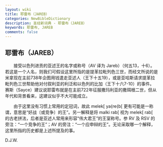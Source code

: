 ```yaml
---
layout: wiki
title: 耶雷布（JAREB）
categories: NewBibleDictionary
description: 圣经新词典 - 耶雷布（JAREB）
keywords: 耶雷布, JAREB
comments: false
---
```


## 耶雷布（JAREB）

　　接受以色列进贡的亚述王的名字或称号（AV 译为 Jareb）（何五13，十6）。若这是一个人名，则我们可假设这里所指的是提革拉毗列色三世，而经文所说的是米拿现在主前738年企图用钱遣走亚述人（王下十五19），或是亚哈斯请求提革拉毗列色三世帮助他对付叙利亚的利泛和以色列的比加（王下十六7-10）的事件。赛斯（Sayce）建议说耶雷布就是在主前722年征服撒玛利亚的撒珥根二世，但从年代和背景看来，这建议似乎不大可能成立。

　　由于这里没有习惯上常用的定冠词，故此 melek[ ya{re{b[ 更有可能是一称谓，意思是“好战〔或竞争〕的王”。另一解释是将 malki rab[ 视为 melek[ rab[ 的古老拼法，后者是亚述人常用来形容“伟大君王”的王室称号。参 RV 及 RSV 的旁注：“一个竞争的王”；AV 的旁注：“一个应申辩的王”。无论采取哪一个解释，这里所指的历史都是上述所提及的事。

D.J.W.








